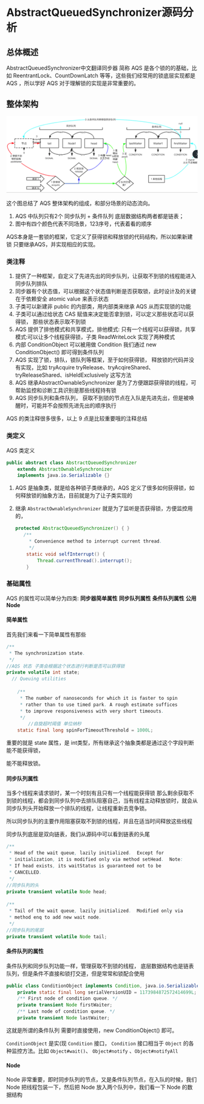 # AbstractQueuedSynchronizer源码分析

## 总体概述

AbstractQueuedSynchronizer中文翻译同步器 简称 AQS 是各个锁的的基础，比如 ReentrantLock、CountDownLatch 等等，这些我们经常用的锁底层实现都是 AQS ，所以学好 AQS 对于理解锁的实现是非常重要的。

## 整体架构

![](../image/WX20191224-161418.png)

这个图总结了 AQS 整体架构的组成，和部分场景的动态流向。

1. AQS 中队列只有2个 同步队列 + 条件队列 底层数据结构两者都是链表；
2. 图中有四个颜色代表不同场景，123序号，代表着看的顺序

AQS本身是一套锁的框架，它定义了获得锁和释放锁的代码结构，所以如果新建锁 只要继承AQS，并实现相应的实现。

### 类注释

1. 提供了一种框架，自定义了先进先出的同步队列，让获取不到锁的线程能进入同步队列排队
2. 同步器有个状态值，可以根据这个状态值判断是否获取锁，此时设计及的关键在于依赖安全 atomic value 来表示状态
3. 子类可以新建非 public 的内部类，用内部类来继承 AQS 从而实现锁的功能
4. 子类可以通过给状态 CAS 赋值来决定能否拿到锁，可以定义那些状态可以获得锁， 那些状态表示取不到锁
5. AQS 提供了排他模式和共享模式，排他模式: 只有一个线程可以获得锁，共享模式:可以让多个线程获得锁，子类 ReadWriteLock 实现了两种模式
6. 内部 ConditionObject 可以被用做 Condition 我们通过 new ConditionObject() 即可得到条件队列
7. AQS 实现了锁，排队，锁队列等框架，至于如何获得锁， 释放锁的代码并没有实现，比如 tryAcquire  tryRelease、tryAcqireShared、tryReleaseShared、isHeldExclusively 这写方法
8. AQS 继承AbstractOwnableSynchronizer 是为了方便跟踪获得锁的线程，可帮助监控和诊断工具识别是那些线程持有锁
9. AQS 同步队列和条件队列， 获取不到锁的节点在入队是先进先出，但是被唤醒时，可能并不会按照先进先出的顺序执行

AQS 的类注释很多很多，以上 9 点是比较重要哦的注释总结

### 类定义

AQS 类定义

```java
public abstract class AbstractQueuedSynchronizer
    extends AbstractOwnableSynchronizer
    implements java.io.Serializable {}
```

1. AQS 是抽象类，就是给各种锁子类继承的，AQS 定义了很多如何获得锁，如何释放锁的抽象方法，目前就是为了让子类实现的

2. 继承 `AbstractOwnableSynchronizer` 就是为了监听是否获得锁，方便监控用的，

   ```java
   protected AbstractQueuedSynchronizer() { }
      /**
        * Convenience method to interrupt current thread.
        */
       static void selfInterrupt() {
           Thread.currentThread().interrupt();
       }
   ```

### 基础属性

AQS 的属性可以简单分为四类: **同步器简单属性**  **同步队列属性**  **条件队列属性** **公用Node**

#### 简单属性

首先我们来看一下简单属性有那些

```java
/**
 * The synchronization state.
 */
//AQS 状态 子类会根据这个状态进行判断是否可以获得锁
private volatile int state;
  // Queuing utilities

    /**
     * The number of nanoseconds for which it is faster to spin
     * rather than to use timed park. A rough estimate suffices
     * to improve responsiveness with very short timeouts.
     */
		//自旋超时阈值 单位纳秒
    static final long spinForTimeoutThreshold = 1000L;
```

重要的就是 state 属性，是 int类型，所有继承这个抽象类都是通过这个字段判断能不能获得锁，

能不能释放锁。

#### 同步队列属性

当多个线程来请求锁时，某一个时刻有且只有一个线程能获得锁 那么剩余获取不到锁的线程，都会到同步队列中去排队阻塞自己，当有线程主动释放锁时，就会从同步队列头开始释放一个排队的线程，让线程重新去竞争锁。

所以同步队列的主要作用阻塞获取不到锁的线程，并且在适当时间释放这些线程

同步队列底层是双向链表，我们从源码中可以看到链表的头尾

```java
/**
 * Head of the wait queue, lazily initialized.  Except for
 * initialization, it is modified only via method setHead.  Note:
 * If head exists, its waitStatus is guaranteed not to be
 * CANCELLED.
 */
//同步队列的头
private transient volatile Node head;

/**
 * Tail of the wait queue, lazily initialized.  Modified only via
 * method enq to add new wait node.
 */
//同步队列的尾部
private transient volatile Node tail;
```

#### 条件队列的属性

条件队列和同步队列功能一样，管理获取不到锁的线程， 底层数据结构也是链表队列，但是条件不直接和锁打交道，但是常常和锁配合使用

```java
public class ConditionObject implements Condition, java.io.Serializable {
    private static final long serialVersionUID = 1173984872572414699L;
    /** First node of condition queue. */
    private transient Node firstWaiter;
    /** Last node of condition queue. */
    private transient Node lastWaiter;
```

这就是所谓的条件队列 需要时直接使用，new ConditionObject() 即可。

`ConditionObject` 是实(现 `Condition` 接口， `Condition` 接口相当于 `Object` 的各种监控方法。比如 `Object#wait()`、 `Object#notify` 、`Object#notifyAll` 

#### Node

Node  非常重要，即时同步队列的节点，又是条件队列节点，在入队的时候，我们 Node 把线程包装一下，然后把 Node 放入两个队列中，我们看一下 Node 的数据结构

